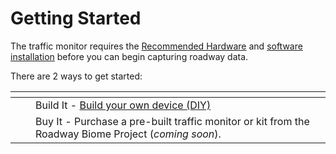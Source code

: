 # Getting Started

The traffic monitor requires the [Recommended Hardware](recommended-hardware.md) and [software installation](installation.md) before you can begin capturing roadway data.

There are 2 ways to get started:

<table data-card-size="large" data-view="cards"><thead><tr><th></th><th></th><th></th></tr></thead><tbody><tr><td></td><td><p></p><p></p></td><td>Build It - <a href="build-your-own-device-diy.md">Build your own device (DIY)</a></td></tr><tr><td></td><td></td><td>Buy It - Purchase a pre-built traffic monitor or kit from the Roadway Biome Project (<em>coming soon</em>).</td></tr></tbody></table>

